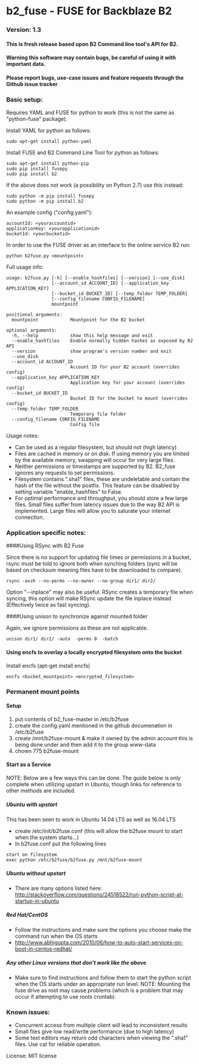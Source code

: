 # b2_fuse - FUSE for Backblaze B2
 
### Version: 1.3 

#### This is fresh release based upon B2 Command line tool's API for B2. 

#### Warning this software may contain bugs, be careful of using it with important data.
#### Please report bugs, use-case issues and feature requests through the Github issue tracker



### Basic setup:

Requires YAML and FUSE for python to work (this is not the same as "python-fuse" package). 

Install YAML for python as follows: 

```
sudo apt-get install python-yaml
```

Install FUSE and B2 Command Line Tool for python as follows: 

```
sudo apt-get install python-pip
sudo pip install fusepy
sudo pip install b2
```

If the above does not work (a possibility on Python 2.7) use this instead:
```
sudo python -m pip install fusepy
sudo python -m pip install b2
```

An example config ("config.yaml"):

```
accountId: <youraccountid>
applicationKey: <yourapplicationid>
bucketId: <yourbucketid>
```

In order to use the FUSE driver as an interface to the online service B2 run:

```
python b2fuse.py <mountpoint>
```

Full usage info:


```
usage: b2fuse.py [-h] [--enable_hashfiles] [--version] [--use_disk]
                 [--account_id ACCOUNT_ID] [--application_key APPLICATION_KEY]
                 [--bucket_id BUCKET_ID] [--temp_folder TEMP_FOLDER]
                 [--config_filename CONFIG_FILENAME]
                 mountpoint

positional arguments:
  mountpoint            Mountpoint for the B2 bucket

optional arguments:
  -h, --help            show this help message and exit
  --enable_hashfiles    Enable normally hidden hashes as exposed by B2 API
  --version             show program's version number and exit
  --use_disk
  --account_id ACCOUNT_ID
                        Account ID for your B2 account (overrides config)
  --application_key APPLICATION_KEY
                        Application key for your account (overrides config)
  --bucket_id BUCKET_ID
                        Bucket ID for the bucket to mount (overrides config)
  --temp_folder TEMP_FOLDER
                        Temporary file folder
  --config_filename CONFIG_FILENAME
                        Config file
```

Usage notes:

* Can be used as a regular filesystem, but should not (high latency)
* Files are cached in memory or on disk. If using memory you are limited by the available memory, swapping will occur for very large files.
* Neither permissions or timestamps are supported by B2. B2_fuse ignores any requests to set permissions.
* Filesystem contains ".sha1" files, these are undeletable and contain the hash of the file without the postfix. This feature can be disabled by setting variable "enable_hashfiles" to False.
* For optimal performance and throughput, you should store a few large files. Small files suffer from latency issues due to the way B2 API is implemented. Large files will allow you to saturate your internet connection.

### Application specific notes:

####Using RSync with B2 Fuse

Since there is no support for updating file times or permissions in a bucket, rsync must be told to ignore both when synching folders (sync will be based on checksum meaning files have to be downloaded to compare).

```
rsync -avzh --no-perms --no-owner --no-group dir1/ dir2/ 
```

Option "--inplace" may also be useful. RSync creates a temporary file when syncing, this option will make RSync update the file inplace instead (Effectively twice as fast syncing).

####Using unison to synchronize against mounted folder

Again, we ignore permissions as these are not applicable.

```
unison dir1/ dir2/ -auto  -perms 0  -batch
```

#### Using encfs to overlay a locally encrypted filesystem onto the bucket

Install encfs (apt-get install encfs)

```
encfs <bucket_mountpoint> <encrypted_filesystem>
```

### Permanent mount points
#### Setup
1. put contents of b2_fuse-master in /etc/b2fuse
2. create the config.yaml mentioned in the github documenation in /etc/b2fuse
3. create /mnt/b2fuse-mount & make it owned by the admin account this is being done under and then add it to the group www-data
4. chown 775 b2fuse-mount 

#### Start as a Service
NOTE: Below are a few ways this can be done. 
The guide below is only complete when utilizing upstart in Ubuntu, though links for reference to other methods are included.

##### Ubuntu with upstart
This has been seen to work in Ubuntu 14.04 LTS as well as 16.04 LTS
* create /etc/init/b2fuse.conf (this will allow the b2fuse mount to start when the system starts...)
* In b2fuse.conf put the following lines
```
start on filesystem
exec python /etc/b2fuse/b2fuse.py /mnt/b2fuse-mount
```
##### Ubuntu without upstart
* There are many options listed here: http://stackoverflow.com/questions/24518522/run-python-script-at-startup-in-ubuntu

##### Red Hat/CentOS
* Follow the instructions and make sure the options you choose make the command run when the OS starts
* http://www.abhigupta.com/2010/06/how-to-auto-start-services-on-boot-in-centos-redhat/

##### Any other Linux versions that don't work like the above 
* Make sure to find instructions and follow them to start the python script when the OS starts under an appropriate run level.
NOTE: Mounting the fuse drive as root may cause problems (which is a problem that may occur if attempting to use roots crontab).

### Known issues:

* Concurrent access from multiple client will lead to inconsistent results
* Small files give low read/write performance (due to high latency)
* Some text editors may return odd characters when viewing the ".sha1" files. Use cat for reliable operation.


License: MIT license


